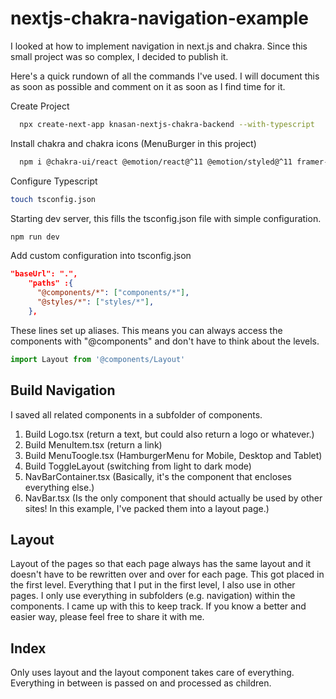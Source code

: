 # nextjs-chakra-navigation-example

I looked at how to implement navigation in next.js and chakra. Since this small project was so complex, I decided to publish it.

Here's a quick rundown of all the commands I've used. I will document this as soon as possible and comment on it as soon as I find time for it.

Create Project

```sh
  npx create-next-app knasan-nextjs-chakra-backend --with-typescript
```

Install chakra and chakra icons (MenuBurger in this project)

```sh
  npm i @chakra-ui/react @emotion/react@^11 @emotion/styled@^11 framer-motion@^5 @chakra-ui/icons
```

Configure Typescript

```sh
touch tsconfig.json
```

Starting dev server, this fills the tsconfig.json file with simple configuration.

```sh
npm run dev
```

Add custom configuration into tsconfig.json

```json
"baseUrl": ".",
    "paths" :{
      "@components/*": ["components/*"],
      "@styles/*": ["styles/*"],
    },
```

These lines set up aliases. This means you can always access the components with "@components" and don't have to think about the levels.

```js
import Layout from '@components/Layout'
```

## Build Navigation

I saved all related components in a subfolder of components.

   1. Build Logo.tsx (return a text, but could also return a logo or whatever.)
   2. Build MenuItem.tsx (return a link)
   3. Build MenuToogle.tsx (HamburgerMenu for Mobile, Desktop and Tablet)
   4. Build ToggleLayout (switching from light to dark mode)
   5. NavBarContainer.tsx (Basically, it's the component that encloses everything else.)
   6. NavBar.tsx (Is the only component that should actually be used by other sites! In this example, I've packed them into a layout page.)

## Layout

Layout of the pages so that each page always has the same layout and it doesn't have to be rewritten over and over for each page. This got placed in the first level. Everything that I put in the first level, I also use in other pages. I only use everything in subfolders (e.g. navigation) within the components. I came up with this to keep track. If you know a better and easier way, please feel free to share it with me.

## Index

Only uses layout and the layout component takes care of everything. Everything in between is passed on and processed as children.
